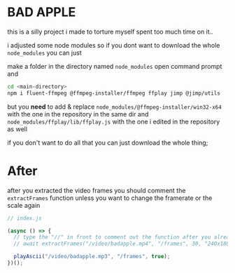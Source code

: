 # BAD APPLE

this is a silly project i made to torture myself
spent too much time on it..

i adjusted some node modules so if you dont want to download the whole `node_modules` you can just

make a folder in the directory named `node_modules`
open command prompt and
```sh
cd <main-directory>
npm i fluent-ffmpeg @ffmpeg-installer/ffmpeg ffplay jimp @jimp/utils
```

but you **need** to add & replace `node_modules/@ffmpeg-installer/win32-x64` with the one in the repository in the same dir
and `node_modules/ffplay/lib/ffplay.js` with the one i edited in the repository as well 

if you don't want to do all that you can just download the whole thing;

# After

after you extracted the video frames you should comment the `extractFrames` function
unless you want to change the framerate or the scale again

```js
// index.js

(async () => {
  // type the "//" in front to comment out the function after you already used it
  // await extractFrames("/video/badapple.mp4", "/frames", 30, "240x180");

  playAscii("/video/badapple.mp3", "/frames", true);
})();
```
